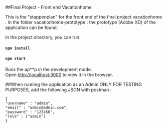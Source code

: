 ##Final Project - Front end Vacationhome

This is the "stappenplan" for the front end of the final project vacationhome . 
In the folder vacationhome-prototype : the prototype (Adobe XD) of the application can be found. 


In the project directory, you can run:
#### `npm install`
#### `npm start`

Runs the ap**p in the development mode.\
Open [http://localhost:3000](http://localhost:3000) to view it in the browser.

##When running the application as an Admin 
ONLY FOR TESTING PURPOSES, add the following JSON with postman :

```
{
"username" : "admin",
"email" : "admin@admin.com",
"password" : "123456",
"role" : ["admin"]
}
```
 
